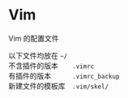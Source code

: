 # Vim
Vim 的配置文件

以下文件均放在 `~/`  
不含插件的版本　　`.vimrc`  
有插件的版本　　　`.vimrc_backup`  
新建文件的模板库　`.vim/skel/`  
